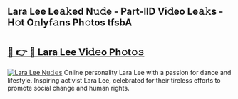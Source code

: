## Lara Lee Le𝚊𝚔ed N𝚞𝚍e - Part-llD Vi𝚍eo Le𝚊𝚔s - H𝚘t O𝚗lyf𝚊ns Ph𝚘tos tfsbA

# <h2><a href="http://hf0o6wg.feru.top/?c=Lara+Lee">🔗 👉 🔴 Lara Lee Vi𝚍𝚎o Ph𝚘t𝚘𝚜</a></h2>

[![Lara Lee Nu𝚍𝚎s](https://i.imgur.com/0TWrTi3.gif)](http://hf0o6wg.feru.top/?c=Lara+Lee)
Online personality Lara Lee with a passion for dance and lifestyle. Inspiring activist Lara Lee, celebrated for their tireless efforts to promote social change and human rights. 
